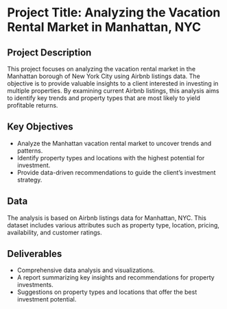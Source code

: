 
# Project Title: Analyzing the Vacation Rental Market in Manhattan, NYC

## Project Description
This project focuses on analyzing the vacation rental market in the Manhattan borough of New York City using Airbnb listings data. The objective is to provide valuable insights to a client interested in investing in multiple properties. By examining current Airbnb listings, this analysis aims to identify key trends and property types that are most likely to yield profitable returns.

 ## Key Objectives

- Analyze the Manhattan vacation rental market to uncover trends and patterns.
- Identify property types and locations with the highest potential for investment.
- Provide data-driven recommendations to guide the client’s investment strategy.

## Data
The analysis is based on Airbnb listings data for Manhattan, NYC. This dataset includes various attributes such as property type, location, pricing, availability, and customer ratings.

## Deliverables

- Comprehensive data analysis and visualizations.
- A report summarizing key insights and recommendations for property investments.
- Suggestions on property types and locations that offer the best investment potential.
